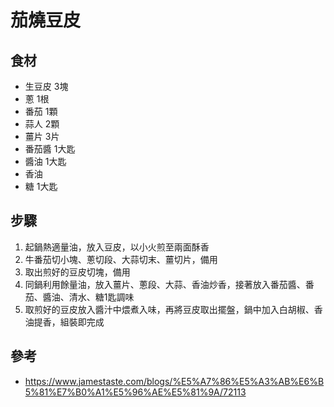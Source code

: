 # 茄燒豆皮

## 食材
* 生豆皮 3塊
* 蔥 1根
* 番茄 1顆
* 蒜人 2顆
* 薑片 3片
* 番茄醬 1大匙
* 醬油 1大匙
* 香油
* 糖 1大匙

## 步驟
1. 起鍋熱適量油，放入豆皮，以小火煎至兩面酥香
2. 牛番茄切小塊、蔥切段、大蒜切末、薑切片，備用
3. 取出煎好的豆皮切塊，備用
4. 同鍋利用餘量油，放入薑片、蔥段、大蒜、香油炒香，接著放入番茄醬、番茄、醬油、清水、糖1匙調味
5. 取煎好的豆皮放入醬汁中煨煮入味，再將豆皮取出擺盤，鍋中加入白胡椒、香油提香，組裝即完成



## 參考
* https://www.jamestaste.com/blogs/%E5%A7%86%E5%A3%AB%E6%B5%81%E7%B0%A1%E5%96%AE%E5%81%9A/72113
